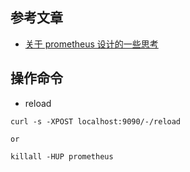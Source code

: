 

## 参考文章

- [关于 prometheus 设计的一些思考](http://www.itdadao.com/articles/c15a1348729p0.html)

## 操作命令

- reload

```
curl -s -XPOST localhost:9090/-/reload

or

killall -HUP prometheus
```
